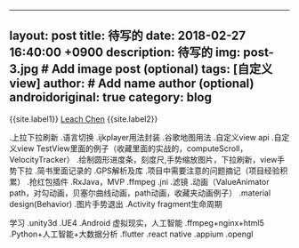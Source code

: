 
---
layout: post
title: 待写的
date:  2018-02-27 16:40:00 +0900
description: 待写的
img: post-3.jpg # Add image post (optional)
tags: [自定义view]
author: # Add name author (optional)
androidoriginal: true
category: blog
---

{{site.label1}} <a href="https://github.com/leach-chen/leach-chen.github.io/" target="\_blank">Leach Chen</a> {{site.label2}}

.上拉下拉刷新
.语言切换
.ijkplayer用法封装
.谷歌地图用法
.自定义view api
.自定义view TestView里面的例子（收藏里面的实战的，computeScroll，VelocityTracker）
.绘制圆形进度条，刻度尺,手势缩放图片，下拉刷新，view手势下拉
.简书里面记录的
.GPS解析及库
.项目中需要注意的问题摘记（项目经验积累）
.抢红包插件
.RxJava，MVP
.ffmpeg
.jni
.滤镜
.动画（ValueAnimator path，对勾动画，贝塞尔曲线动画，path动画，收藏夹动画例子）
.material design(Behavior)
.图片手势退出
.Activity fragment生命周期


学习
.unity3d
.UE4
.Android 虚拟现实，人工智能
.ffmpeg+nginx+html5
.Python+人工智能+大数据分析
.flutter
.react native
.appium
.opengl
